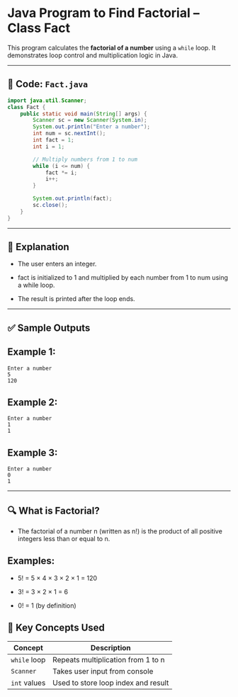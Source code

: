 # Java Program to Find Factorial – Class Fact

This program calculates the **factorial of a number** using a `while` loop. It demonstrates loop control and multiplication logic in Java.

---

## 🧾 Code: `Fact.java`

```java
import java.util.Scanner;
class Fact {
    public static void main(String[] args) {
        Scanner sc = new Scanner(System.in);
        System.out.println("Enter a number");
        int num = sc.nextInt();
        int fact = 1;
        int i = 1;

        // Multiply numbers from 1 to num
        while (i <= num) {
            fact *= i;
            i++;
        }

        System.out.println(fact);
        sc.close();
    }
}
```
---
## 📌 Explanation
- The user enters an integer.

- fact is initialized to 1 and multiplied by each number from 1 to num using a while loop.

- The result is printed after the loop ends.

---
## ✅ Sample Outputs
## Example 1:
```
Enter a number
5
120
```
## Example 2:
```
Enter a number
1
1
```
## Example 3:
```
Enter a number
0
1
```
---
## 🔍 What is Factorial?
- The factorial of a number n (written as n!) is the product of all positive integers less than or equal to n.

## Examples:

- 5! = 5 × 4 × 3 × 2 × 1 = 120

- 3! = 3 × 2 × 1 = 6

- 0! = 1 (by definition)

## 🧠 Key Concepts Used
| Concept      | Description                         |
| ------------ | ----------------------------------- |
| `while` loop | Repeats multiplication from 1 to n  |
| `Scanner`    | Takes user input from console       |
| `int` values | Used to store loop index and result |
